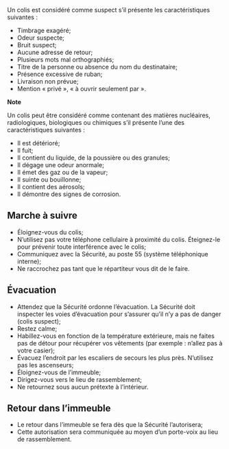 Un colis est considéré comme suspect s’il présente les caractéristiques suivantes :

- Timbrage exagéré;
- Odeur suspecte;
- Bruit suspect;
- Aucune adresse de retour;
- Plusieurs mots mal orthographiés;
- Titre de la personne ou absence du nom du destinataire;
- Présence excessive de ruban;
- Livraison non prévue;
- Mention « privé », « à ouvrir seulement par ».

**Note**

Un colis peut être considéré comme contenant des matières nucléaires, radiologiques, biologiques ou chimiques s’il présente l’une des caractéristiques suivantes :

- Il est détérioré;
- Il fuit;
- Il contient du liquide, de la poussière ou des granules;
- Il dégage une odeur anormale;
- Il émet des gaz ou de la vapeur;
- Il suinte ou bouillonne;
- Il contient des aérosols;
- Il démontre des signes de corrosion.

## Marche à suivre

- Éloignez-vous du colis;
- N’utilisez pas votre téléphone cellulaire à proximité du colis. Éteignez-le pour prévenir toute interférence avec le colis;
- Communiquez avec la Sécurité, au poste 55 (système téléphonique interne);
- Ne raccrochez pas tant que le répartiteur vous dit de le faire.

## Évacuation

- Attendez que la Sécurité ordonne l’évacuation. La Sécurité doit inspecter les voies d’évacuation pour s’assurer qu’il n’y a pas de danger (colis suspect);
- Restez calme;
- Habillez-vous en fonction de la température extérieure, mais ne faites pas de détour pour récupérer vos vêtements (par exemple : n’allez pas à votre casier);
- Évacuez l’endroit par les escaliers de secours les plus près. N’utilisez pas les ascenseurs;
- Éloignez-vous de l’immeuble;
- Dirigez-vous vers le lieu de rassemblement;
- Ne retournez sous aucun prétexte à l’intérieur.

## Retour dans l’immeuble

- Le retour dans l’immeuble se fera dès que la Sécurité l’autorisera;
- Cette autorisation sera communiquée au moyen d’un porte-voix au lieu de rassemblement.
